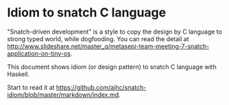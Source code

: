 Idiom to snatch C language
==========================

"Snatch-driven development" is a style to copy the design by C language to strong typed world,
while dogfooding.
You can read the detail at http://www.slideshare.net/master_q/metasepi-team-meeting-7-snatch-application-on-tiny-os.

This document shows idiom (or design pattern) to snatch C language with Haskell.

Start to read it at https://github.com/ajhc/snatch-idiom/blob/master/markdown/index.md.
